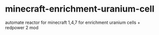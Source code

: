 # minecraft-enrichment-uranium-cell
automate reactor for minecraft 1,4,7 for enrichment uranium cells + redpower 2 mod
